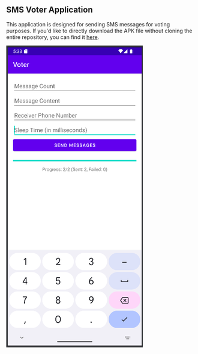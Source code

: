 ## SMS Voter Application

This application is designed for sending SMS messages for voting purposes. If you'd like to directly download the APK file without cloning the entire repository, you can find it [here](https://github.com/drex7001/SMS-Voter/tree/master/apk).



![App screenshot](https://github.com/drex7001/SMS-Voter/blob/master/apk/app.png)